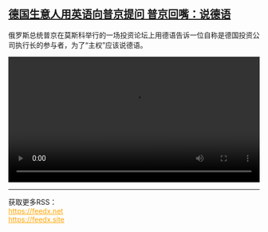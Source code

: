 <!--1733647625000-->
[德国生意人用英语向普京提问 普京回嘴：说德语](https://www.dw.com/zh/%E5%BE%B7%E5%9B%BD%E7%94%9F%E6%84%8F%E4%BA%BA%E7%94%A8%E8%8B%B1%E8%AF%AD%E5%90%91%E6%99%AE%E4%BA%AC%E6%8F%90%E9%97%AE%20%E6%99%AE%E4%BA%AC%E5%9B%9E%E5%98%B4%EF%BC%9A%E8%AF%B4%E5%BE%B7%E8%AF%AD/a-70970429)
------

<p>俄罗斯总统普京在莫斯科举行的一场投资论坛上用德语告诉一位自称是德国投资公司执行长的参与者，为了“主权”应该说德语。</small></p><video src="https://tvdownloaddw-a.akamaihd.net/Events/mp4/vdt_zh/2024/dwvgchi241205_german-wide_01icw_AVC_1280x720.mp4" controls style="width:100%"></video><br><hr><div>获取更多RSS：<br><a href="https://feedx.net" style="color:orange" target="_blank">https://feedx.net</a> <br><a href="https://feedx.site" style="color:orange" target="_blank">https://feedx.site</a><br></div>
